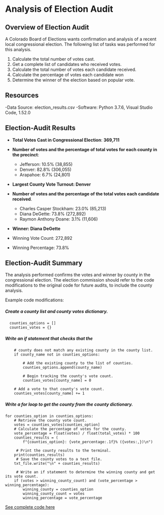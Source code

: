 # Analysis of Election Audit

## Overview of Election Audit
A Colorado Board of Elections wants confirmation and analysis of a recent local congressional election. The following list of tasks was performed for this analysis. 

1. Calculate the total number of votes cast.
2. Get a complete list of candidates who received votes.
3. Calculate the total number of votes each candidate received.
4. Calculate the percentage of votes each candidate won
5. Determine the winner of the election based on popular vote.

## Resources
-Data Source: election_results.csv
-Software: Python 3.7.6, Visual Studio Code, 1.52.0

## Election-Audit Results

* **Total Votes Cast in Congressional Election**: **369,711**

* **Number of votes and the percentage of total votes for each county in the precinct**:

    * Jefferson: 10.5% (38,855)
    * Denver: 82.8% (306,055)
    * Arapahoe: 6.7% (24,801)

* **Largest County Vote Turnout: Denver**

* **Number of votes and the percentage of the total votes each candidate received**.

    * Charles Casper Stockham: 23.0% (85,213)
    * Diana DeGette: 73.8% (272,892)
    * Raymon Anthony Doane: 3.1% (11,606)

* **Winner: Diana DeGette**
* Winning Vote Count: 272,892
* Winning Percentage: 73.8%

## Election-Audit Summary
The analysis performed confirms the votes and winner by county in the congressional election. The election commission should refer to the code modifications to the original code for future audits, to include the county analysis. 

Example code modifications:

##### Create a county list and county votes dictionary.
      counties_options = []
      counties_votes = {}

##### Write an if statement that checks that the
        # county does not match any existing county in the county list.
        if county_name not in counties_options:

            # Add the existing county to the list of counties.
            counties_options.append(county_name)

            # Begin tracking the county's vote count.
            counties_votes[county_name] = 0

        # Add a vote to that county's vote count.
        counties_votes[county_name] += 1

##### Write a for loop to get the county from the county dictionary.
    for counties_option in counties_options:
        # Retrieve the county vote count.
        votes = counties_votes[counties_option]
        # Calculate the percentage of votes for the county.
        vote_percentage = float(votes) / float(total_votes) * 100
        counties_results = (
            f"{counties_option}: {vote_percentage:.1f}% ({votes:,})\n")
            
         # Print the county results to the terminal.
        print(counties_results)
         # Save the county votes to a text file.
        txt_file.write("\n" + counties_results)
       
         # Write an if statement to determine the winning county and get its vote count.
        if (votes > winning_county_count) and (vote_percentage > winning_percentage):
            winning_county = counties_option
            winning_county_count = votes
            winning_percentage = vote_percentage

[See complete code here](https://github.com/jmasha20/Election_Analysis_1/blob/main/analysis/election_results.txt)
